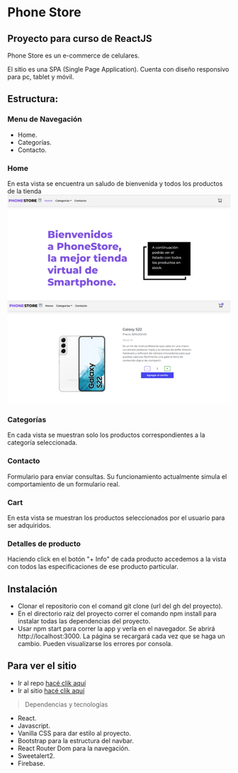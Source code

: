 # Phone Store
## Proyecto para curso de ReactJS
Phone Store es un e-commerce de celulares.

El sitio es una SPA (Single Page Application).
Cuenta con diseño responsivo para pc, tablet y móvil.

## Estructura:
### Menu de Navegación
- Home.
- Categorías.
- Contacto.

### Home
En esta vista se encuentra un saludo de bienvenida y todos los productos de la tienda 
![portada](./public/portada.png)
![producto](./public/producto.png)


### Categorías
En cada vista se muestran solo los productos correspondientes a la categoría seleccionada.

### Contacto
Formulario para enviar consultas. Su funcionamiento actualmente simula el comportamiento de un formulario real.


### Cart
En esta vista se muestran los productos seleccionados por el usuario para ser adquiridos.



### Detalles de producto
Haciendo click en el botón "+ Info" de cada producto accedemos a la vista con todos las especificaciones de ese producto particular.

## Instalación
- Clonar el repositorio con el comand git clone (url del gh del proyecto).
- En el directorio raiz del proyecto correr el comando npm install para instalar todas las dependencias del proyecto.
- Usar npm start para correr la app y verla en el navegador. Se abrirá http://localhost:3000. La página se recargará cada vez que se haga un cambio. Pueden visualizarse los errores por consola.

## Para ver el sitio
- Ir al repo [hacé clik aquí](https://github.com/gisebag/phone-store-React.git)
- Ir al sitio [hacé clik aquí](https://smartphone-store-reactjs.netlify.app/)


> Dependencias y tecnologías
- React.
- Javascript.
- Vanilla CSS para dar estilo al proyecto.
- Bootstrap para la estructura del navbar.
- React Router Dom para la navegación.
- Sweetalert2. 
- Firebase.


